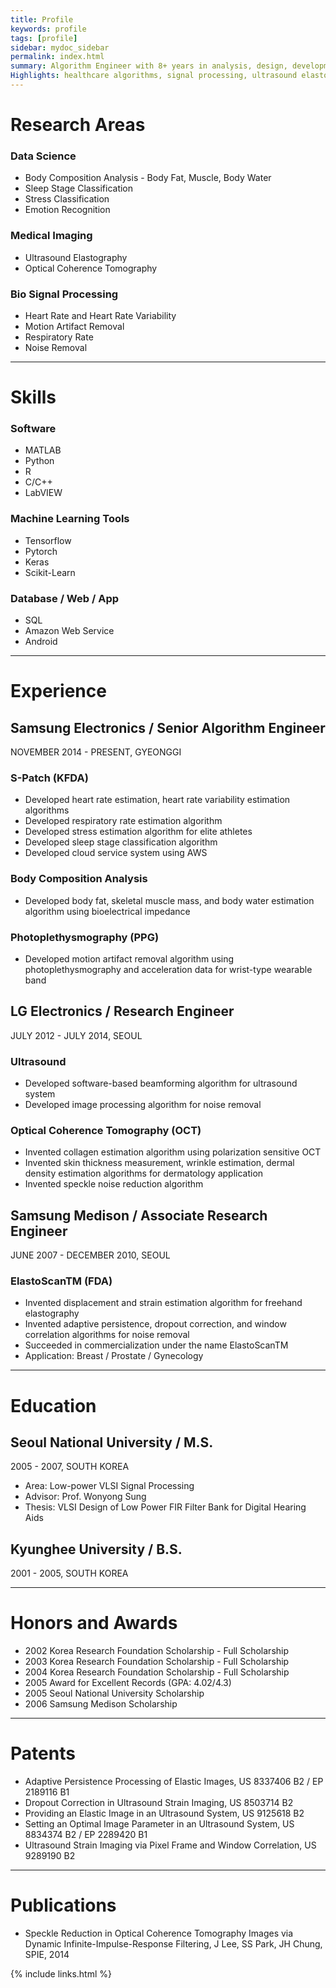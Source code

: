 ```yaml
---
title: Profile
keywords: profile
tags: [profile]
sidebar: mydoc_sidebar
permalink: index.html
summary: Algorithm Engineer with 8+ years in analysis, design, development and implementation of medical and healthcare algorithms.
Highlights: healthcare algorithms, signal processing, ultrasound elastography, optical coherence tomography, MATLAB, python, and c.
---
```


# Research Areas

### Data Science
* Body Composition Analysis - Body Fat, Muscle, Body Water
* Sleep Stage Classification
* Stress Classification
* Emotion Recognition

### Medical Imaging
* Ultrasound Elastography
* Optical Coherence Tomography

### Bio Signal Processing
* Heart Rate and Heart Rate Variability
* Motion Artifact Removal
* Respiratory Rate
* Noise Removal

---

# Skills

### Software
* MATLAB
* Python
* R
* C/C++
* LabVIEW

### Machine Learning Tools
* Tensorflow
* Pytorch
* Keras
* Scikit-Learn

### Database / Web / App
* SQL
* Amazon Web Service
* Android

---

# Experience
## Samsung Electronics / Senior Algorithm Engineer
NOVEMBER 2014 - PRESENT,  GYEONGGI
### S-Patch (KFDA)
* Developed heart rate estimation, heart rate variability estimation algorithms
* Developed respiratory rate estimation algorithm
* Developed stress estimation algorithm for elite athletes
* Developed sleep stage classification algorithm
* Developed cloud service system using AWS

### Body Composition Analysis
* Developed body fat, skeletal muscle mass, and body water estimation algorithm using bioelectrical impedance

### Photoplethysmography (PPG)<br>
* Developed motion artifact removal algorithm using photoplethysmography and acceleration data for wrist-type wearable band

## LG Electronics / Research Engineer
JULY 2012 - JULY 2014,  SEOUL

### Ultrasound
* Developed software-based beamforming algorithm for ultrasound system
* Developed image processing algorithm for noise removal

### Optical Coherence Tomography (OCT)
* Invented collagen estimation algorithm using polarization sensitive OCT
* Invented skin thickness measurement, wrinkle estimation, dermal density estimation algorithms for dermatology application
* Invented speckle noise reduction algorithm

## Samsung Medison / Associate Research Engineer
JUNE 2007 - DECEMBER 2010,  SEOUL
### ElastoScanTM (FDA)<br>
* Invented displacement and strain estimation algorithm for freehand elastography
* Invented adaptive persistence, dropout correction, and window correlation algorithms for noise removal
* Succeeded in commercialization under the name ElastoScanTM
* Application: Breast / Prostate / Gynecology

---

# Education
## Seoul National University / M.S.
2005 - 2007, SOUTH KOREA
* Area: Low-power VLSI Signal Processing
* Advisor: Prof. Wonyong Sung
* Thesis: VLSI Design of Low Power FIR Filter Bank for Digital Hearing Aids

## Kyunghee University / B.S.
2001 - 2005, SOUTH KOREA

---

# Honors and Awards
* 2002     Korea Research Foundation Scholarship - Full Scholarship
* 2003     Korea Research Foundation Scholarship - Full Scholarship
* 2004     Korea Research Foundation Scholarship - Full Scholarship
* 2005     Award for Excellent Records (GPA: 4.02/4.3)
* 2005     Seoul National University Scholarship
* 2006     Samsung Medison Scholarship

---

# Patents
* Adaptive Persistence Processing of Elastic Images, US 8337406 B2 / EP 2189116 B1
* Dropout Correction in Ultrasound Strain Imaging, US 8503714 B2
* Providing an Elastic Image in an Ultrasound System, US 9125618 B2
* Setting an Optimal Image Parameter in an Ultrasound System, US 8834374 B2 / EP 2289420 B1
* Ultrasound Strain Imaging via Pixel Frame and Window Correlation, US 9289190 B2

---

# Publications
* Speckle Reduction in Optical Coherence Tomography Images via Dynamic Infinite-Impulse-Response Filtering, J Lee, SS Park, JH Chung, SPIE, 2014

{% include links.html %}
